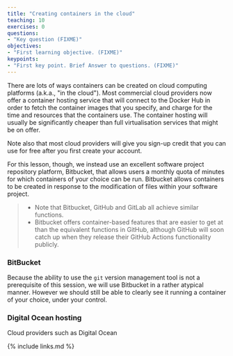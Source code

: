 ```yaml
---
title: "Creating containers in the cloud"
teaching: 10
exercises: 0
questions:
- "Key question (FIXME)"
objectives:
- "First learning objective. (FIXME)"
keypoints:
- "First key point. Brief Answer to questions. (FIXME)"
---
```

There are lots of ways containers can be created on cloud computing platforms (a.k.a., "in the cloud"). Most commercial cloud providers now offer a container hosting service that will connect to the Docker Hub in order to fetch the container images that you specify, and charge for the time and resources that the containers use. The container hosting will usually be significantly cheaper than full virtualisation services that might be on offer.

Note also that most cloud providers will give you sign-up credit that you can use for free after you first create your account.

For this lesson, though, we instead use an excellent software project repository platform, Bitbucket, that allows users a monthly quota of minutes for which containers of your choice can be run. Bitbucket allows containers to be created in response to the modification of files within your software project.

> - Note that Bitbucket, GitHub and GitLab all achieve similar functions.
> - Bitbucket offers container-based features that are easier to get at than the equivalent functions in GitHub, although GitHub will soon catch up when they release their GitHub Actions functionality publicly.

### BitBucket

Because the ability to use the `git` version management tool is not a prerequisite of this session, we will use Bitbucket in a rather atypical manner. However we should still be able to clearly see it running a container of your choice, under your control.

### Digital Ocean hosting

Cloud providers such as Digital Ocean

{% include links.md %}
